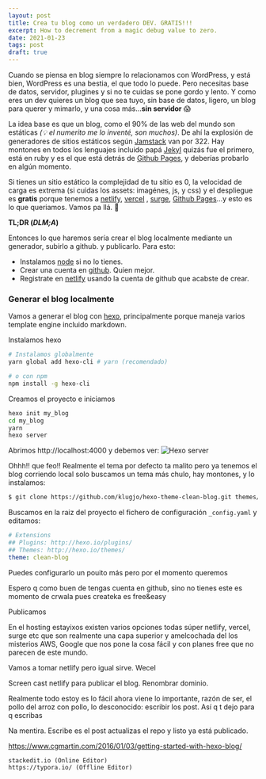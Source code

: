 ```yaml
---
layout: post
title: Crea tu blog como un verdadero DEV. GRATIS!!!
excerpt: How to decrement from a magic debug value to zero.
date: 2021-01-23
tags: post
draft: true
---
```


Cuando se piensa en blog siempre lo relacionamos con WordPress, y está bien, WordPress es una bestia, el que todo lo puede. Pero necesitas base de datos, servidor, plugines y si no te cuidas se pone gordo y lento. Y como eres un dev quieres un blog que sea tuyo, sin base de datos, ligero, un blog para querer y mimarlo, y una cosa más...**sin servidor** 😱

La idea base es que un blog, como el 90% de las web del mundo  son estáticas *(💡 el numerito me lo inventé, son muchos)*. De ahí la explosión de generadores de sitios estáticos según  [Jamstack](https://jamstack.org/generators/) van por 322. Hay montones en todos los lenguajes incluido papá [Jekyl](https://jekyllrb.com) quizás fue el primero, está en ruby y es el que está detrás de [Github Pages](https://pages.github.com/), y deberías probarlo en algún momento.

Si tienes un sitio estático la complejidad de tu sitio es 0, la velocidad de carga es extrema (si cuidas los assets: imagénes, js, y css) y el despliegue es **gratis** porque tenemos a [netlify](//netlify.com), [vercel](//vercel.com) , [surge](//surge.sh), [Github Pages](//pages.github.com/)...y esto es lo que queriamos. Vamos pa llá. 🚀

**TL;DR (*DLM;A*)**

Entonces lo que haremos sería crear el blog localmente mediante un generador, subirlo a github.
y publicarlo. Para esto:

* Instalamos [node](https://nodejs.org/) si no lo tienes.
* Crear una cuenta en [github](https://github.com). Quien mejor.
* Registrate en [netlify](https://netlify.com) usando la cuenta de github que acabste de crear.

### Generar el blog localmente  ###

Vamos a generar el blog con [hexo](//hexo.io/), principalmente porque maneja varios template engine incluido markdown.

Instalamos hexo

```` bash
# Instalamos globalmente
yarn global add hexo-cli # yarn (recomendado)

# o con npm
npm install -g hexo-cli
````

Creamos el proyecto e iniciamos

```` bash
hexo init my_blog
cd my_blog
yarn
hexo server
````

Abrimos http://localhost:4000 y debemos ver:
![Hexo server](/img/hexo_server.jpg)

Ohhh!! que feo!! Realmente el tema por defecto ta malito pero ya tenemos el blog corriendo local solo  buscamos un tema más chulo, hay montones, y lo instalamos:

```` bash
$ git clone https://github.com/klugjo/hexo-theme-clean-blog.git themes/clean-blog
````

Buscamos en la raiz del proyecto el fichero de configuración `_config.yaml` y editamos:

```` yaml
# Extensions
## Plugins: http://hexo.io/plugins/
## Themes: http://hexo.io/themes/
theme: clean-blog
````
Puedes configurarlo un pouito más pero por el momento queremos 

Espero q como buen de tengas cuenta en github, sino no tienes este es momento de crwala pues createka es free&easy

Publicamos

En el hosting estayixos existen varios opciones todas súper netlify, vercel, surge etc que son realmente una capa superior y amelcochada del los misterios AWS, Google que nos pone la cosa fácil y con planes free que no parecen de este mundo.

Vamos a tomar netlify pero igual sirve. Wecel

Screen cast netlify para publicar el blog. Renombrar dominio.

Realmente todo estoy es lo fácil ahora viene lo importante, razón de ser, el pollo del arroz con pollo, lo desconocido: escribir los post. Así q t dejo para q escribas

Na mentira. Escribe es el post actualizas el repo y listo ya está publicado.

https://www.cgmartin.com/2016/01/03/getting-started-with-hexo-blog/


    stackedit.io (Online Editor)
    https://typora.io/ (Offline Editor)



